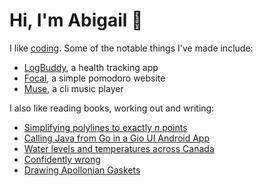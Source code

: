 # Hi, I'm Abigail 👋

I like [coding](https://github.com/aabiji?tab=repositories).
Some of the notable things I've made include:

- [LogBuddy](https://github.com/aabiji/logbuddy), a health tracking app
- [Focal](https://aabiji.github.io/focal/), a simple pomodoro website
- [Muse](https://github.com/aabiji/muse), a cli music player

I also like reading books, working out and writing:

- [Simplifying polylines to exactly *n* points](simplify-polyline.md)
- [Calling Java from Go in a Gio UI Android App](go-jni.md)
- [Water levels and temperatures across Canada](lakes.md)
- [Confidently wrong](wrong.md)
- [Drawing Apollonian Gaskets](gasket.md)
